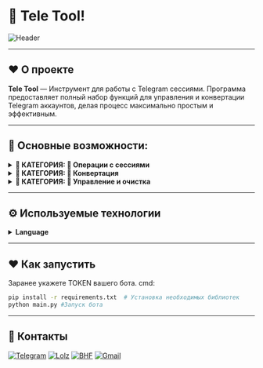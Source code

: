 # 🖤 Tele Tool!

![Header](https://i.ibb.co/W408CSt1/image.png)


---

## ♥️ О проекте

**Tele Tool** — Инструмент для работы с Telegram сессиями. Программа предоставляет полный набор функций для управления и конвертации Telegram аккаунтов, делая процесс максимально простым и эффективным.

---



## 🖤 Основные возможности:
<details>
  <summary><strong>📂 КАТЕГОРИЯ: 💫 Операции с сессиями</strong></summary>
  <br>
  
  <details>
    <summary><strong>└─ 💨 Анализ сессии</strong></summary>
    <br>
    
    1. Настройка device (Предлагает на выбор конфигурации девайсов для входа в сессию от их лица)
    2. Настройка API id and hash (Настройка данных для подключения к Telegram API)
    3. Открытие директории для загрузки данных (Папка для .session файлов)
    4. Открытие директории для получения результатов (Папка с результатами анализа)
    5. Анализ аккаунта (Получение полной информации о сессии в JSON формате)
    
    
  </details>

  <details>
    <summary><strong>└─ 💨 Создать session через QR</strong></summary>
    <br>
    1. Настройка device (Выбор устройства для авторизации)
    2. Настройка API id and hash
    3. Получение QR кода (Генерация QR-кода для сканирования в приложении Telegram)
    4. Открытие директории с результатами (Доступ к созданным .session файлам)
    5. Поддержка двухфакторной аутентификации
    <br>
  </details>

  <details>
    <summary><strong>└─ 💨 Создать session через код</strong></summary>
    <br>
    1. Настройка device (Выбор устройства для авторизации)
    2. Настройка API id and hash
    3. Получение кода (Ввод номера телефона и кода подтверждения)
    4. Открытие директории с результатами
    5. Поддержка двухфакторной аутентификации
    <br>
  </details>
</details>

<details>
  <summary><strong>📂 КАТЕГОРИЯ: 🔄 Конвертация</strong></summary>
  <br>
  
  <details>
    <summary><strong>└─ 💨 Session ➜ Tdata</strong></summary>
    <br>
    1. Конвертация .session файлов в формат Telegram Desktop (tdata)
    2. Открытие директории для загрузки .session файлов
    3. Открытие директории с результатами конвертации
    4. Сохранение всех настроек и авторизационных данных
    <br>
  </details>

  <details>
    <summary><strong>└─ 💨 Tdata ➜ Session</strong></summary>
    <br>
    1. Конвертация tdata в формат .session
    2. Открытие директории для загрузки tdata
    3. Открытие директории с результатами конвертации
    4. Сохранение всех настроек и авторизационных данных
    <br>
  </details>

  <details>
    <summary><strong>└─ 💨 Session ➜ Info</strong></summary>
    <br>
    1. Извлечение информации из .session файлов
    2. Сохранение в JSON формате:
       - Информация о пользователе
       - Список диалогов
       - Активные сессии
       - Контакты
       - Статистика сообщений
    3. Открытие директории для загрузки .session файлов
    4. Открытие директории с результатами анализа
    <br>
  </details>
</details>

<details>
  <summary><strong>📂 КАТЕГОРИЯ: 🧹 Управление и очистка</strong></summary>
  <br>
  
  <details>
    <summary><strong>└─ 💨 Очистка каналов</strong></summary>
    <br>
    1. Настройка device и API
    2. Массовый выход из каналов
    3. Подсчет количества каналов до и после очистки
    4. Возможность выборочной очистки
    5. Логирование процесса очистки
    <br>
  </details>

  <details>
    <summary><strong>└─ 💨 Очистка групп</strong></summary>
    <br>
    1. Настройка device и API
    2. Массовый выход из групп
    3. Подсчет количества групп до и после очистки
    4. Возможность выборочной очистки
    5. Логирование процесса очистки
    <br>
  </details>

  <details>
    <summary><strong>└─ 💨 Очистка ботов</strong></summary>
    <br>
    1. Настройка device и API
    2. Массовая блокировка ботов
    3. Подсчет количества ботов до и после очистки
    4. Возможность выборочной очистки
    5. Логирование процесса очистки
    <br>
  </details>

  <details>
    <summary><strong>└─ 💨 Очистка диалогов</strong></summary>
    <br>
    1. Настройка device и API
    2. Массовое удаление личных чатов
    3. Подсчет количества диалогов до и после очистки
    4. Возможность выборочной очистки
    5. Логирование процесса очистки
    <br>
  </details>
</details>

---

## ⚙️ Используемые технологии

<details>
  <summary><strong>Language</strong></summary>
  <br>
  
![Python](https://img.shields.io/badge/Python-%23000000.svg?style=for-the-badge&logo=python&logoColor=white)

  <br>
</details>

---

## ♥️ Как запустить
Заранее укажете TOKEN вашего бота.
cmd:

   ```bash
  pip install -r requirements.txt  # Установка необходимых библиотек
  python main.py #Запуск бота
  ```
---


## 🖤 Контакты

[![Telegram](https://img.shields.io/badge/-Telegram-black?style=for-the-badge&logo=telegram&logoColor=white)](https://t.me/klintxxxgod)  [![Lolz](https://img.shields.io/badge/-Lolz%20Team-black?style=for-the-badge&logo=data:image/png;base64,iVBORw0KGgoAAAANSUhEUgAAABAAAAAQCAYAAAAf8/9hAAAABHNCSVQICAgIfAhkiAAAAFdJREFUOI3FkjEOgkAQRc/CoFAEmf4SzkIkg1UkfsAdKNFBOkEEVnMkr1SBBSgUtqtUKV9jeBGwrvE3d+7s3TeAH5GgdYBGSCYJ1ASowm5YAz5voFrOh6oP/poM14wHdAe2Bi4OjsMUyccxPB3bs6Dn8AMhRWLZLeQKkwAAAABJRU5ErkJggg==&logoColor=white)](https://lolz.live/klintxxxgod/)  [![BHF](https://img.shields.io/badge/-BHF-black?style=for-the-badge&logo=matrix&logoColor=white)](https://bhf.pro/members/545192/)  [![Gmail](https://img.shields.io/badge/-Gmail-black?style=for-the-badge&logo=gmail&logoColor=white)](mailto:owner.klint@gmail.com)
